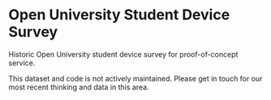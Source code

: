 # Open University Student Device Survey

Historic Open University student device survey for proof-of-concept service. 

This dataset and code is not actively maintained. Please get in touch for our most recent thinking and data in this area.
